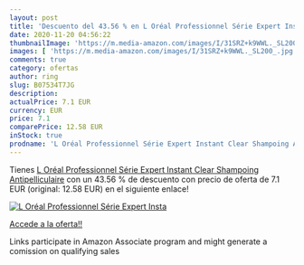 ```yaml
---
layout: post
title: 'Descuento del 43.56 % en L Oréal Professionnel Série Expert Insta'
date: 2020-11-20 04:56:22
thumbnailImage: 'https://m.media-amazon.com/images/I/31SRZ+k9WWL._SL200_.jpg'
images: [ 'https://m.media-amazon.com/images/I/31SRZ+k9WWL._SL200_.jpg' ]
comments: true
category: ofertas
author: ring
slug: B07534T7JG
description:
actualPrice: 7.1 EUR
currency: EUR
price: 7.1
comparePrice: 12.58 EUR
inStock: true
prodname: 'L Oréal Professionnel Série Expert Instant Clear Shampoing Antipelliculaire'
---
```


Tienes [L Oréal Professionnel Série Expert Instant Clear Shampoing Antipelliculaire](https://www.amazon.fr/dp/B07534T7JG/?tag=tolees0d-21) con un 43.56 % de descuento con precio de oferta de 7.1 EUR (original: 12.58 EUR) en el siguiente enlace!

[![L Oréal Professionnel Série Expert Insta](https://m.media-amazon.com/images/I/31SRZ+k9WWL._SL200_.jpg)](https://www.amazon.fr/dp/B07534T7JG/?tag=tolees0d-21)

[Accede a la oferta!!](https://www.amazon.fr/dp/B07534T7JG/?tag=tolees0d-21)

Links participate in Amazon Associate program and might generate a comission on qualifying sales


